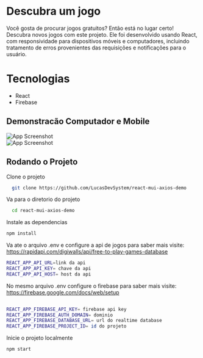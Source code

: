#  Descubra um jogo
Você gosta de procurar jogos gratuitos?
Então está no lugar certo! Descubra novos jogos com este projeto. Ele foi desenvolvido usando React,
com responsividade para dispositivos móveis e computadores, incluindo tratamento de erros 
provenientes das requisições e notificações para o usuário.

# Tecnologias

- React
- Firebase 

## Demonstracão Computador e Mobile
![App Screenshot](https://github.com/LucasDevSystem/react-mui-axios-demo/blob/main/public/site_computador.png?raw=true)  
![App Screenshot](https://github.com/LucasDevSystem/react-mui-axios-demo/blob/main/public/site_dispositivo_movel.png?raw=true)  


## Rodando o Projeto   
Clone o projeto

~~~bash  
  git clone https://github.com/LucasDevSystem/react-mui-axios-demo
~~~

Va para o diretorio do projeto 

~~~bash  
  cd react-mui-axios-demo
~~~

Instale as dependencias

~~~bash  
npm install
~~~

Va ate o arquivo .env e configure a api de jogos
para saber mais visite: https://rapidapi.com/digiwalls/api/free-to-play-games-database

~~~bash  
REACT_APP_API_URL=link da api
REACT_APP_API_KEY= chave da api
REACT_APP_API_HOST= host da api
~~~

No mesmo arquivo .env configure o firebase
para saber mais visite: https://firebase.google.com/docs/web/setup

~~~bash  
 
REACT_APP_FIREBASE_API_KEY= firebase api key
REACT_APP_FIREBASE_AUTH_DOMAIN= dominio
REACT_APP_FIREBASE_DATABASE_URL= url do realtime database
REACT_APP_FIREBASE_PROJECT_ID= id do projeto
~~~

Inicie o projeto localmente

~~~bash  
npm start
~~~
